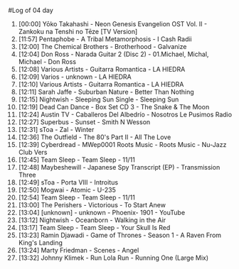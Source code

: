#Log of 04 day

1. [00:00] Yōko Takahashi - Neon Genesis Evangelion OST Vol. II - Zankoku na Tenshi no Tēze [TV Version]
1. [11:57] Pentaphobe - A Tribal Metamorphosis - I Cash Radii
1. [12:00] The Chemical Brothers - Brotherhood - Galvanize
1. [12:04] Don Ross - Narada Guitar 2 (Disc 2) - 01.Michael, Michal, Michael - Don Ross
1. [12:08] Various Artists - Guitarra Romantica - LA HIEDRA
1. [12:09] Varios - unknown - LA HIEDRA
1. [12:10] Various Artists - Guitarra Romantica - LA HIEDRA
1. [12:11] Sarah Jaffe - Suburban Nature - Better Than Nothing
1. [12:15] Nightwish - Sleeping Sun Single - Sleeping Sun
1. [12:19] Dead Can Dance - Box Set CD 3 - The Snake & The Moon
1. [12:24] Austin TV - Caballeros Del Albedrío - Nosotros Le Pusimos Radio
1. [12:27] Superbus - Sunset - Smith N Wesson
1. [12:31] sToa - Zal - Winter
1. [12:36] The Outfield - The 80's Part II - All The Love
1. [12:39] Cyberdread - MWep0001 Roots Music - Roots Music - Nu-Jazz Club Vers
1. [12:45] Team Sleep - Team Sleep - 11/11
1. [12:48] Maybeshewill - Japanese Spy Transcript (EP) - Transmission Three
1. [12:49] sToa - Porta VIII - Introitus
1. [12:50] Mogwai - Atomic - U-235
1. [12:54] Team Sleep - Team Sleep - 11/11
1. [13:00] The Perishers - Victorious - To Start Anew
1. [13:04] [unknown] - unknown - Phoenix- 1901 - YouTube
1. [13:12] Nightwish - Oceanborn - Walking in the Air
1. [13:17] Team Sleep - Team Sleep - Your Skull Is Red
1. [13:23] Ramin Djawadi - Game of Thrones - Season 1 - A Raven From King's Landing
1. [13:24] Marty Friedman - Scenes - Angel
1. [13:32] Johnny Klimek - Run Lola Run - Running One (Large Mix)
